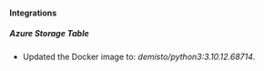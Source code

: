 #### Integrations
##### Azure Storage Table
- Updated the Docker image to: *demisto/python3:3.10.12.68714*.
